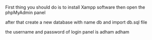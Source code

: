 First thing you should do is to install Xampp software then open the phpMyAdmin panel

after that create a new database with name db and import db.sql file

the username and password of login panel is adham adham
